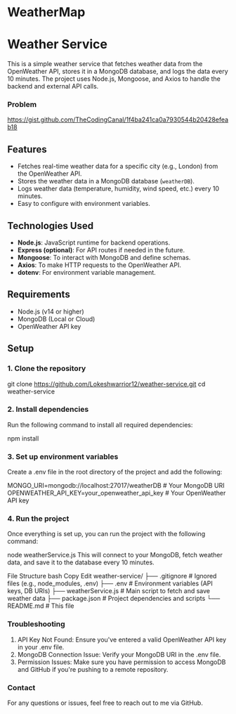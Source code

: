 # WeatherMap
# Weather Service

This is a simple weather service that fetches weather data from the OpenWeather API, stores it in a MongoDB database, and logs the data every 10 minutes. The project uses Node.js, Mongoose, and Axios to handle the backend and external API calls.
### Problem 
https://gist.github.com/TheCodingCanal/1f4ba241ca0a7930544b20428efeab18

## Features

- Fetches real-time weather data for a specific city (e.g., London) from the OpenWeather API.
- Stores the weather data in a MongoDB database (`weatherDB`).
- Logs weather data (temperature, humidity, wind speed, etc.) every 10 minutes.
- Easy to configure with environment variables.

## Technologies Used

- **Node.js**: JavaScript runtime for backend operations.
- **Express (optional)**: For API routes if needed in the future.
- **Mongoose**: To interact with MongoDB and define schemas.
- **Axios**: To make HTTP requests to the OpenWeather API.
- **dotenv**: For environment variable management.

## Requirements

- Node.js (v14 or higher)
- MongoDB (Local or Cloud)
- OpenWeather API key

## Setup

### 1. Clone the repository

git clone https://github.com/Lokeshwarrior12/weather-service.git
cd weather-service

### 2. Install dependencies
Run the following command to install all required dependencies:

npm install

### 3. Set up environment variables
Create a .env file in the root directory of the project and add the following:

MONGO_URI=mongodb://localhost:27017/weatherDB  # Your MongoDB URI
OPENWEATHER_API_KEY=your_openweather_api_key   # Your OpenWeather API key

### 4. Run the project
Once everything is set up, you can run the project with the following command:

node weatherService.js
This will connect to your MongoDB, fetch weather data, and save it to the database every 10 minutes.

File Structure
bash
Copy
Edit
weather-service/
├── .gitignore           # Ignored files (e.g., node_modules, .env)
├── .env                 # Environment variables (API keys, DB URIs)
├── weatherService.js    # Main script to fetch and save weather data
├── package.json         # Project dependencies and scripts
└── README.md            # This file

### Troubleshooting
1. API Key Not Found: Ensure you've entered a valid OpenWeather API key in your .env file.
2. MongoDB Connection Issue: Verify your MongoDB URI in the .env file.
3. Permission Issues: Make sure you have permission to access MongoDB and GitHub if you're pushing to a remote repository.

### Contact
For any questions or issues, feel free to reach out to me via GitHub.

